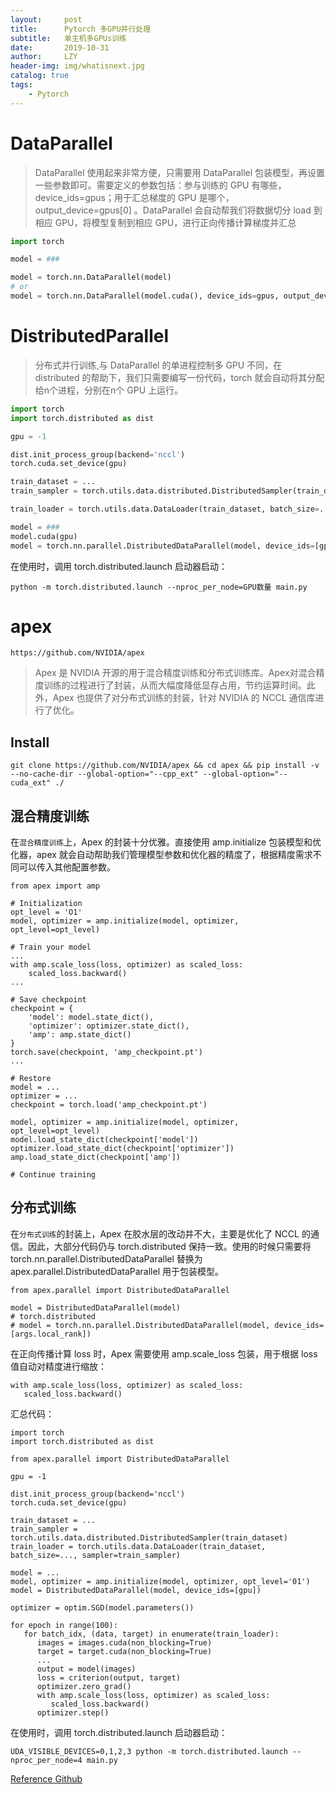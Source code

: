 ```yaml
---
layout:     post
title:      Pytorch 多GPU并行处理
subtitle:   单主机多GPUs训练
date:       2019-10-31
author:     LZY
header-img: img/whatisnext.jpg
catalog: true
tags:
    - Pytorch
---
```


# DataParallel

>DataParallel 使用起来非常方便，只需要用 DataParallel 包装模型，再设置一些参数即可。需要定义的参数包括：参与训练的 GPU 有哪些，device_ids=gpus；用于汇总梯度的 GPU 是哪个，output_device=gpus[0] 。DataParallel 会自动帮我们将数据切分 load 到相应 GPU，将模型复制到相应 GPU，进行正向传播计算梯度并汇总

```python
import torch

model = ###

model = torch.nn.DataParallel(model)
# or
model = torch.nn.DataParallel(model.cuda(), device_ids=gpus, output_device=gpus[0])
```

# DistributedParallel

>分布式并行训练,与 DataParallel 的单进程控制多 GPU 不同，在 distributed 的帮助下，我们只需要编写一份代码，torch 就会自动将其分配给n个进程，分别在n个 GPU 上运行。

```python
import torch
import torch.distributed as dist

gpu = -1

dist.init_process_group(backend='nccl')
torch.cuda.set_device(gpu)

train_dataset = ...
train_sampler = torch.utils.data.distributed.DistributedSampler(train_dataset)

train_loader = torch.utils.data.DataLoader(train_dataset, batch_size=..., sampler=train_sampler)

model = ###
model.cuda(gpu)
model = torch.nn.parallel.DistributedDataParallel(model, device_ids=[gpu])

```

在使用时，调用 torch.distributed.launch 启动器启动：

`python -m torch.distributed.launch --nproc_per_node=GPU数量 main.py`

# apex

`https://github.com/NVIDIA/apex`

>Apex 是 NVIDIA 开源的用于混合精度训练和分布式训练库。Apex对混合精度训练的过程进行了封装，从而大幅度降低显存占用，节约运算时间。此外，Apex 也提供了对分布式训练的封装，针对 NVIDIA 的 NCCL 通信库进行了优化。

## Install

`git clone https://github.com/NVIDIA/apex && cd apex && pip install -v --no-cache-dir --global-option="--cpp_ext" --global-option="--cuda_ext" ./`

## 混合精度训练

在`混合精度训练`上，Apex 的封装十分优雅。直接使用 amp.initialize 包装模型和优化器，apex 就会自动帮助我们管理模型参数和优化器的精度了，根据精度需求不同可以传入其他配置参数。

```
from apex import amp

# Initialization
opt_level = 'O1'
model, optimizer = amp.initialize(model, optimizer, opt_level=opt_level)

# Train your model
...
with amp.scale_loss(loss, optimizer) as scaled_loss:
    scaled_loss.backward()
...

# Save checkpoint
checkpoint = {
    'model': model.state_dict(),
    'optimizer': optimizer.state_dict(),
    'amp': amp.state_dict()
}
torch.save(checkpoint, 'amp_checkpoint.pt')
...

# Restore
model = ...
optimizer = ...
checkpoint = torch.load('amp_checkpoint.pt')

model, optimizer = amp.initialize(model, optimizer, opt_level=opt_level)
model.load_state_dict(checkpoint['model'])
optimizer.load_state_dict(checkpoint['optimizer'])
amp.load_state_dict(checkpoint['amp'])

# Continue training
```

## 分布式训练

在`分布式训练`的封装上，Apex 在胶水层的改动并不大，主要是优化了 NCCL 的通信。因此，大部分代码仍与 torch.distributed 保持一致。使用的时候只需要将 torch.nn.parallel.DistributedDataParallel 替换为 apex.parallel.DistributedDataParallel 用于包装模型。

```
from apex.parallel import DistributedDataParallel

model = DistributedDataParallel(model)
# torch.distributed
# model = torch.nn.parallel.DistributedDataParallel(model, device_ids=[args.local_rank])

```
在正向传播计算 loss 时，Apex 需要使用 amp.scale_loss 包装，用于根据 loss 值自动对精度进行缩放：

```
with amp.scale_loss(loss, optimizer) as scaled_loss:
   scaled_loss.backward()
```

汇总代码：

```
import torch
import torch.distributed as dist

from apex.parallel import DistributedDataParallel

gpu = -1

dist.init_process_group(backend='nccl')
torch.cuda.set_device(gpu)

train_dataset = ...
train_sampler = torch.utils.data.distributed.DistributedSampler(train_dataset)
train_loader = torch.utils.data.DataLoader(train_dataset, batch_size=..., sampler=train_sampler)

model = ...
model, optimizer = amp.initialize(model, optimizer, opt_level='01')
model = DistributedDataParallel(model, device_ids=[gpu])

optimizer = optim.SGD(model.parameters())

for epoch in range(100):
   for batch_idx, (data, target) in enumerate(train_loader):
      images = images.cuda(non_blocking=True)
      target = target.cuda(non_blocking=True)
      ...
      output = model(images)
      loss = criterion(output, target)
      optimizer.zero_grad()
      with amp.scale_loss(loss, optimizer) as scaled_loss:
         scaled_loss.backward()
      optimizer.step()
```

在使用时，调用 torch.distributed.launch 启动器启动：

`UDA_VISIBLE_DEVICES=0,1,2,3 python -m torch.distributed.launch --nproc_per_node=4 main.py`


[Reference Github](https://github.com/tczhangzhi/pytorch-distributed)